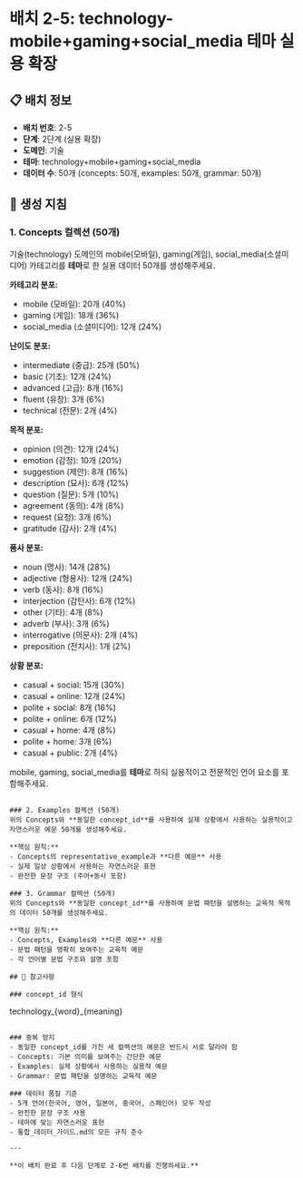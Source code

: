 # 배치 2-5: technology-mobile+gaming+social_media 테마 실용 확장

## 📋 배치 정보
- **배치 번호**: 2-5
- **단계**: 2단계 (실용 확장)
- **도메인**: 기술
- **테마**: technology+mobile+gaming+social_media
- **데이터 수**: 50개 (concepts: 50개, examples: 50개, grammar: 50개)

## 🎯 생성 지침

### 1. Concepts 컬렉션 (50개)
기술(technology) 도메인의 mobile(모바일), gaming(게임), social_media(소셜미디어) 카테고리를 **테마**로 한 실용 데이터 50개를 생성해주세요.

**카테고리 분포:**
- mobile (모바일): 20개 (40%)
- gaming (게임): 18개 (36%)
- social_media (소셜미디어): 12개 (24%)

**난이도 분포:**
- intermediate (중급): 25개 (50%)
- basic (기초): 12개 (24%)
- advanced (고급): 8개 (16%)
- fluent (유창): 3개 (6%)
- technical (전문): 2개 (4%)

**목적 분포:**
- opinion (의견): 12개 (24%)
- emotion (감정): 10개 (20%)
- suggestion (제안): 8개 (16%)
- description (묘사): 6개 (12%)
- question (질문): 5개 (10%)
- agreement (동의): 4개 (8%)
- request (요청): 3개 (6%)
- gratitude (감사): 2개 (4%)

**품사 분포:**
- noun (명사): 14개 (28%)
- adjective (형용사): 12개 (24%)
- verb (동사): 8개 (16%)
- interjection (감탄사): 6개 (12%)
- other (기타): 4개 (8%)
- adverb (부사): 3개 (6%)
- interrogative (의문사): 2개 (4%)
- preposition (전치사): 1개 (2%)

**상황 분포:**
- casual + social: 15개 (30%)
- casual + online: 12개 (24%)
- polite + social: 8개 (16%)
- polite + online: 6개 (12%)
- casual + home: 4개 (8%)
- polite + home: 3개 (6%)
- casual + public: 2개 (4%)

mobile, gaming, social_media를 **테마**로 하되 실용적이고 전문적인 언어 요소를 포함해주세요.

```

### 2. Examples 컬렉션 (50개)
위의 Concepts와 **동일한 concept_id**를 사용하여 실제 상황에서 사용하는 실용적이고 자연스러운 예문 50개를 생성해주세요.

**핵심 원칙:**
- Concepts의 representative_example과 **다른 예문** 사용
- 실제 일상 상황에서 사용하는 자연스러운 표현
- 완전한 문장 구조 (주어+동사 포함)

### 3. Grammar 컬렉션 (50개)
위의 Concepts와 **동일한 concept_id**를 사용하여 문법 패턴을 설명하는 교육적 목적의 데이터 50개를 생성해주세요.

**핵심 원칙:**
- Concepts, Examples와 **다른 예문** 사용
- 문법 패턴을 명확히 보여주는 교육적 예문
- 각 언어별 문법 구조와 설명 포함

## 📝 참고사항

### concept_id 형식
```
technology_{word}_{meaning}
```

### 중복 방지
- 동일한 concept_id를 가진 세 컬렉션의 예문은 반드시 서로 달라야 함
- Concepts: 기본 의미를 보여주는 간단한 예문
- Examples: 실제 상황에서 사용하는 실용적 예문  
- Grammar: 문법 패턴을 설명하는 교육적 예문

### 데이터 품질 기준
- 5개 언어(한국어, 영어, 일본어, 중국어, 스페인어) 모두 작성
- 완전한 문장 구조 사용
- 테마에 맞는 자연스러운 표현
- 통합_데이터_가이드.md의 모든 규칙 준수

---

**이 배치 완료 후 다음 단계로 2-6번 배치를 진행하세요.**